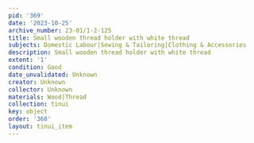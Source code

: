 ```yaml
---
pid: '369'
date: '2023-10-25'
archive_number: 23-01/1-2-125
title: Small wooden thread holder with white thread
subjects: Domestic Labour|Sewing & Tailoring|Clothing & Accessories
description: Small wooden thread holder with white thread
extent: '1'
condition: Good
date_unvalidated: Unknown
creator: Unknown
collector: Unknown
materials: Wood|Thread
collection: tinui
key: object
order: '368'
layout: tinui_item
---
```

